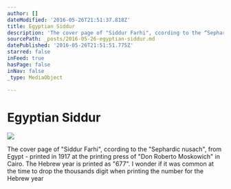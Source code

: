 ```yaml
---
author: []
dateModified: '2016-05-26T21:51:37.818Z'
title: Egyptian Siddur
description: 'The cover page of "Siddur Farhi", ccording to the “Sephardic nusach”, from Egypt - printed in 1917 at the printing press of "Don Roberto Moskowich" in Cairo. The Hebrew year is printed as “677”. I wonder if it was common at the time to drop the thousands digit when printing the number for the Hebrew year '
sourcePath: _posts/2016-05-26-egyptian-siddur.md
datePublished: '2016-05-26T21:51:51.775Z'
starred: false
inFeed: true
hasPage: false
inNav: false
_type: MediaObject

---
```

# Egyptian Siddur
![](https://the-grid-user-content.s3-us-west-2.amazonaws.com/22dad188-c2fb-4035-80a1-4589ae7c8bb7.jpg)

The cover page of "Siddur Farhi", ccording to the "Sephardic nusach", from Egypt - printed in 1917 at the printing press of "Don Roberto Moskowich" in Cairo. The Hebrew year is printed as "677". I wonder if it was common at the time to drop the thousands digit when printing the number for the Hebrew year